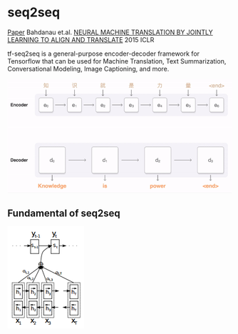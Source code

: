 # seq2seq

[Paper](http://papers.nips.cc/paper/5346-information-based-learning-by-agents-in-unbounded-state-spaces.pdf)
Bahdanau et.al. [NEURAL MACHINE TRANSLATION
BY JOINTLY LEARNING TO ALIGN AND TRANSLATE](https://arxiv.org/pdf/1409.0473.pdf) 2015 ICLR

tf-seq2seq is a general-purpose encoder-decoder framework for Tensorflow that can be used for Machine Translation, Text Summarization, Conversational Modeling, Image Captioning, and more.

![](images/nmt-model-fast.gif)

## Fundamental of seq2seq

![](images/l004-seq2seq-7b955072.png)
